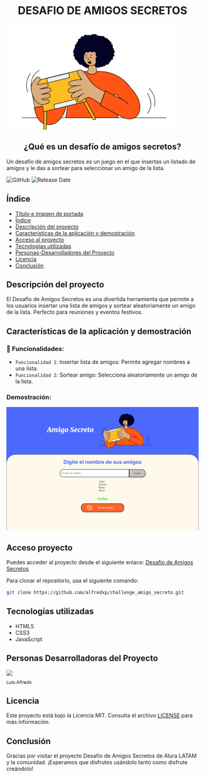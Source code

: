<h1 align="center">DESAFIO DE AMIGOS SECRETOS</h1>

![Imagen principal de la página](assets/amigo-secreto.png)
<h2 align="center"> ¿Qué es un desafío de amigos secretos? </h2>
<p>
Un desafío de amigos secretos es un juego en el que insertas un listado de amigos y le das a sortear para seleccionar un amigo de la lista.
</p>

![GitHub](https://img.shields.io/badge/Licencia-MIT-green)
![Release Date](https://img.shields.io/badge/Lanzamiento-febrero%202025-blue)

## Índice

* [Título e imagen de portada](#desafio-de-amigos-secretos)
* [Índice](#índice)
* [Descripción del proyecto](#descripción-del-proyecto)
* [Características de la aplicación y demostración]( #Características-de-la-aplicación-y-demostración)
* [Acceso al proyecto](#acceso-proyecto)
* [Tecnologías utilizadas](#tecnologías-utilizadas)
* [Personas-Desarrolladores del Proyecto](#personas-desarrolladores)
* [Licencia](#licencia)
* [Conclusión](#conclusión)

## Descripción del proyecto

El Desafío de Amigos Secretos es una divertida herramienta que permite a los usuarios insertar una lista de amigos y sortear aleatoriamente un amigo de la lista. Perfecto para reuniones y eventos festivos.

## Características de la aplicación y demostración

### 🔨 Funcionalidades:
- `Funcionalidad 1`: Insertar lista de amigos: Permite agregar nombres a una lista.
- `Funcionalidad 2`: Sortear amigo: Selecciona aleatoriamente un amigo de la lista.

### Demostración:
![Demostración](assets/demostracion.png)

## Acceso proyecto

Puedes acceder al proyecto desde el siguiente enlace: [Desafío de Amigos Secretos](https://github.com/alfredxp/challenge_amigo_secreto)

Para clonar el repositorio, usa el siguiente comando:
```sh
git clone https://github.com/alfredxp/challenge_amigo_secreto.git
```
## Tecnologías utilizadas

- HTML5
- CSS3
- JavaScript

## Personas Desarrolladoras del Proyecto

[<img src="https://avatars.githubusercontent.com/u/108356280?v=4" width=115><br><sub>Luis Alfredo</sub>](https://github.com/alfredxp)

## Licencia

Este proyecto está bajo la Licencia MIT. Consulta el archivo [LICENSE](LICENSE) para más información.

## Conclusión

Gracias por visitar el proyecto Desafío de Amigos Secretos de Alura LATAM y la comunidad. ¡Esperamos que disfrutes usándolo tanto como disfrute creándolo!
